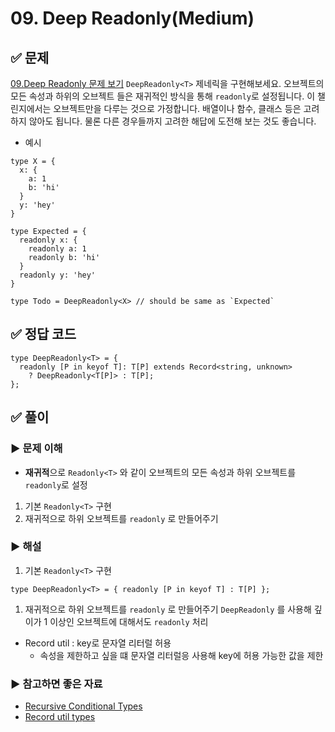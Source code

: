 # 09. Deep Readonly(Medium)

## ✅ 문제
[09.Deep Readonly 문제 보기](https://github.com/type-challenges/type-challenges/blob/main/questions/00009-medium-deep-readonly/README.md)
`DeepReadonly<T>` 제네릭을 구현해보세요. 
오브젝트의 모든 속성과 하위의 오브젝트 들은 재귀적인 방식을 통해 `readonly`로 설정됩니다.
이 챌린지에서는 오브젝트만을 다루는 것으로 가정합니다. 
배열이나 함수, 클래스 등은 고려하지 않아도 됩니다. 물론 다른 경우들까지 고려한 해답에 도전해 보는 것도 좋습니다.

- 예시
```tsx
type X = { 
  x: { 
    a: 1
    b: 'hi'
  }
  y: 'hey'
}

type Expected = { 
  readonly x: { 
    readonly a: 1
    readonly b: 'hi'
  }
  readonly y: 'hey' 
}

type Todo = DeepReadonly<X> // should be same as `Expected`
```

## ✅ 정답 코드
```tsx
type DeepReadonly<T> = {
  readonly [P in keyof T]: T[P] extends Record<string, unknown>
    ? DeepReadonly<T[P]> : T[P]; 
};
```

## ✅ 풀이
### ▶️ 문제 이해
- **재귀적**으로 `Readonly<T>` 와 같이 오브젝트의 모든 속성과 하위 오브젝트를 `readonly`로 설정
1. 기본 `Readonly<T>` 구현
2. 재귀적으로 하위 오브젝트를 `readonly` 로 만들어주기

### ▶️ 해설
1. 기본 `Readonly<T>` 구현
```tsx
type DeepReadonly<T> = { readonly [P in keyof T] : T[P] };
```

1. 재귀적으로 하위 오브젝트를 `readonly` 로 만들어주기
`DeepReadonly` 를 사용해 깊이가 1 이상인 오브젝트에 대해서도 `readonly` 처리
- Record util : key로 문자열 리터럴 허용
    - 속성을 제한하고 싶을 떄 문자열 리터럴응 사용해 key에 허용 가능한 값을 제한

### ▶️ 참고하면 좋은 자료
- [Recursive Conditional Types](https://www.typescriptlang.org/docs/handbook/release-notes/typescript-4-1.html#recursive-conditional-types)
- [Record util types](https://developer-talk.tistory.com/296)
